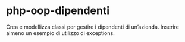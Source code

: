 # php-oop-dipendenti

Crea e modellizza classi per gestire i dipendenti di un’azienda.
Inserire almeno un esempio di utilizzo di exceptions.